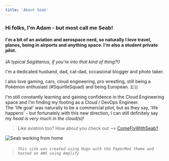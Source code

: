 ```yaml
---
title: 'About Seab'
---
```


### Hi folks, I'm Adam - but most call me Seab!  

#### I'm a bit of an aviation and aerospace nerd, so naturally I love travel, planes, being in airports and anything space. I'm also a student private pilot.

*(A typical Sagittarius, if you're into that kind of thing?!)*

I'm a dedicated husband, dad, cat-dad, occasional blogger and photo taker.

I also love gaming, cars, cloud engineering, pro wrestling, still being a Pokémon enthusiast (#SquirtleSquad) and being European. 🇪🇺

I'm still constantly learning and gaining confidence in the Cloud Engineering space and I'm finding my footing as a Cloud / DevOps Engineer.  
The 'life goal' was naturally to be a commercial pilot, but as they say, 'life happens' - but fortunately with this new direction, I can still definitely say my *head is very much in the cloud(s)!*

> Like aviation too? How about you check out --> [ComeFlyWithSeab?](https://comeflywithseab.com "ComeFlyWithSeab") 

![Seab working from home](/img/seabwfh.webp "Seab working from home")

> ###### `This site was created using Hugo with the PaperMod theme and hosted on AWS using Amplify`